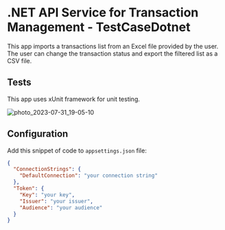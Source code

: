 # .NET API Service for Transaction Management - TestCaseDotnet

This app imports a transactions list from an Excel file provided by the user. The user can change the transaction status and export the filtered list as a CSV file.

## Tests

This app uses xUnit framework for unit testing.

![photo_2023-07-31_19-05-10](https://github.com/olehkavetskyi/TestCaseDotnet/assets/110283090/5d4582c0-3d01-488b-bf2a-816b21724321)

## Configuration

Add this snippet of code to `appsettings.json` file:

```json
{
  "ConnectionStrings": {
    "DefaultConnection": "your connection string"
  },
  "Token": {
    "Key": "your key",
    "Issuer": "your issuer",
    "Audience": "your audience"
  }
}

